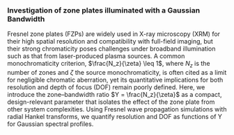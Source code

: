 <h3>Investigation of zone plates illuminated with a Gaussian Bandwidth</h3>

Fresnel zone plates (FZPs) are widely used in X-ray microscopy (XRM) for their high spatial resolution and compatibility with full-field imaging, but their strong chromaticity poses challenges under broadband illumination such as that from laser-produced plasma sources. A common monochromaticity criterion, $\frac{N_z}{\zeta} \leq 1$, where $N_z$ is the number of zones and $\zeta$ the source monochromaticity, is often cited as a limit for negligible chromatic aberration, yet its quantitative implications for both resolution and depth of focus (DOF) remain poorly defined. Here, we introduce the zone–bandwidth ratio $Y = \frac{N_z}{\zeta}$ as a compact, design-relevant parameter that isolates the effect of the zone plate from other system complexities. Using Fresnel wave propagation simulations with radial Hankel transforms, we quantify resolution and DOF as functions of Y for Gaussian spectral profiles.
